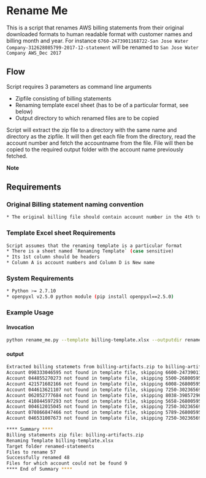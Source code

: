 # Rename Me
This is a script that renames AWS billing statements from their original downloaded 
formats to human readable format with customer names and billing month and year.
For instance `6760-2473901168722-San Jose Water Company-312628085799-2017-12-statement` will be renamed to `San Jose Water Company AWS_Dec 2017`

## Flow

Script requires 3 parameters as command line arguments
* Zipfile consisting of billing statements
* Renaming template excel sheet (has to be of a particular format, see below)
* Output directory to which renamed files are to be copied

Script will extract the zip file to a directory with the same name and directory as the zipfile.
It will then get each file from the directory, read the account number and fetch the accountname from the file.
File will then be copied to the required output folder with the account name previously fetched.

**Note**

## Requirements

### Original Billing statement naming convention
```sh
* The original billing file should contain account number in the 4th token (when tokenzied by `-`)
```

### Template Excel sheet Requirements
```sh
Script assumes that the renaming template is a particular format
* There is a sheet named `Renaming Template` (case sensitive)
* Its 1st column should be headers
* Column A is account numbers and Column D is New name
```

### System Requirements
``` sh
* Python >= 2.7.10
* openpyxl v2.5.0 python module (pip install openpyxl==2.5.0) 
```
### Example Usage

#### Invocation
```sh
python rename_me.py --template billing-template.xlsx --outputdir renamed-statements --zipfile billing-artifacts.zip
```

#### output
```sh
Extracted billing statemets from billing-artifacts.zip to billing-artifacts
Account 098333046595 not found in template file, skipping 6600-2473901166150-PDF Solutions-098333046595-2017-12-statement.pdf
Account 044855270273 not found in template file, skipping 5500-2680059592816-Groupware Cloud Ops-044855270273-2017-12-statement.pdf
Account 421571602166 not found in template file, skipping 6008-2680059595330-Groupware IT-421571602166-2017-12-statement.pdf
Account 044613621107 not found in template file, skipping 7250-3023656978497-Dolby Laboratories, Inc.-044613621107-2017-12-statement.pdf
Account 062052777684 not found in template file, skipping 8038-3985729653288-LeanTaas-062052777684-2017-12-statement.pdf
Account 410844597293 not found in template file, skipping 5658-2680059593704-Ampush-410844597293-2017-12-statement.pdf
Account 004612015045 not found in template file, skipping 7250-3023656978506-Dolby Laboratories, Inc.-004612015045-2017-12-statement.pdf
Account 070866847466 not found in template file, skipping 5789-2680059594272-Augmedix-070866847466-2017-12-statement.pdf
Account 046531007673 not found in template file, skipping 7250-3023656981043-Dolby Laboratories, Inc.-046531007673-2017-12-statement.pdf

**** Summary ****
Billing statements zip file: billing-artifacts.zip
Renaming Template billing-template.xlsx
Target folder renamed-statements
Files to rename 57
Successfully renamed 48
Files for which account could not be found 9
**** End of Summary ****
```